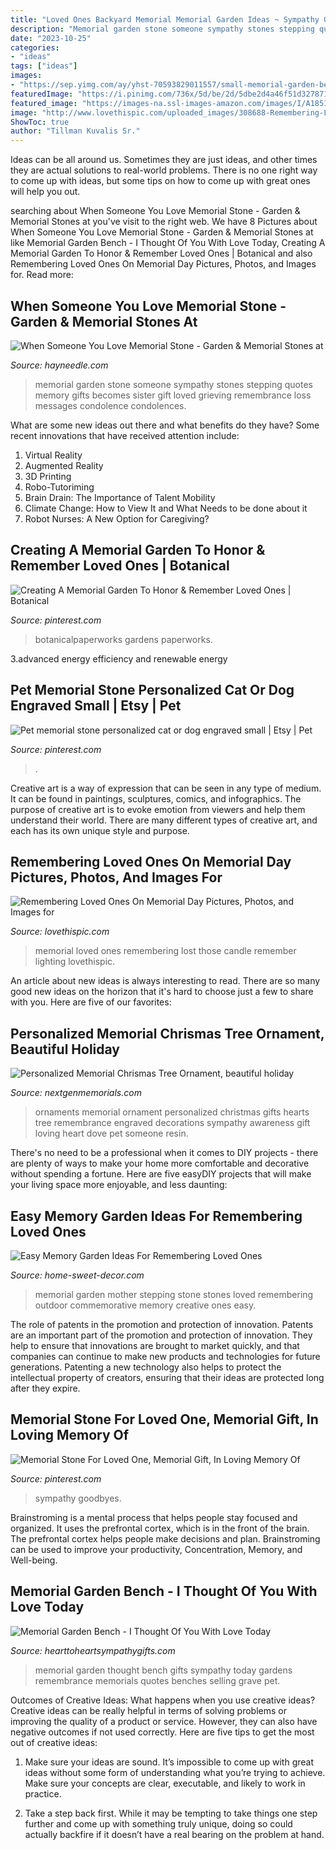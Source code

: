```yaml
---
title: "Loved Ones Backyard Memorial Memorial Garden Ideas ~ Sympathy Goodbyes"
description: "Memorial garden stone someone sympathy stones stepping quotes memory gifts becomes sister gift loved grieving remembrance loss messages condolence condolences"
date: "2023-10-25"
categories:
- "ideas"
tags: ["ideas"]
images:
- "https://sep.yimg.com/ay/yhst-70593829011557/small-memorial-garden-bench-i-thought-of-you-with-love-today-13.jpg"
featuredImage: "https://i.pinimg.com/736x/5d/be/2d/5dbe2d4a46f51d3278719b51e47da484.jpg"
featured_image: "https://images-na.ssl-images-amazon.com/images/I/A1851m40SJL._SL1500_.jpg"
image: "http://www.lovethispic.com/uploaded_images/308688-Remembering-Loved-Ones-On-Memorial-Day.gif"
ShowToc: true
author: "Tillman Kuvalis Sr."
---
```



Ideas can be all around us. Sometimes they are just ideas, and other times they are actual solutions to real-world problems. There is no one right way to come up with ideas, but some tips on how to come up with great ones will help you out.

	

		
searching about When Someone You Love Memorial Stone - Garden &amp; Memorial Stones at you've visit to the right web. We have 8 Pictures about When Someone You Love Memorial Stone - Garden &amp; Memorial Stones at like Memorial Garden Bench - I Thought Of You With Love Today, Creating A Memorial Garden To Honor &amp; Remember Loved Ones | Botanical and also Remembering Loved Ones On Memorial Day Pictures, Photos, and Images for. Read more:
		
    
## When Someone You Love Memorial Stone - Garden &amp; Memorial Stones At

<img loading=lazy src="http://images.hayneedle.com/mgen/master:KAY294.jpg" onerror="this.onerror=null;this.src='https://tse4.mm.bing.net/th?id=OIP.Yg8Wp4-woIjN3stw4US6AQHaHa&amp;pid=15.1';" alt="When Someone You Love Memorial Stone - Garden &amp; Memorial Stones at">

_Source: hayneedle.com_

>memorial garden stone someone sympathy stones stepping quotes memory gifts becomes sister gift loved grieving remembrance loss messages condolence condolences. 

	

What are some new ideas out there and what benefits do they have?
Some recent innovations that have received attention include: 
1. Virtual Reality 
2. Augmented Reality 
3. 3D Printing 
4. Robo-Tutoriming 
5. Brain Drain: The Importance of Talent Mobility 
6. Climate Change: How to View It and What Needs to be done about it 
7. Robot Nurses: A New Option for Caregiving?

    
## Creating A Memorial Garden To Honor &amp; Remember Loved Ones | Botanical

<img loading=lazy src="https://i.pinimg.com/736x/5d/be/2d/5dbe2d4a46f51d3278719b51e47da484.jpg" onerror="this.onerror=null;this.src='https://tse3.mm.bing.net/th?id=OIP.9fmZJ0kJxVwfvqt8uzUlLAHaE7&amp;pid=15.1';" alt="Creating A Memorial Garden To Honor &amp; Remember Loved Ones | Botanical">

_Source: pinterest.com_

>botanicalpaperworks gardens paperworks. 

	

3.advanced energy efficiency and renewable energy

    
## Pet Memorial Stone Personalized Cat Or Dog Engraved Small | Etsy | Pet

<img loading=lazy src="https://i.pinimg.com/736x/df/53/86/df5386fd6bde22a18ab8ae36709cfff8.jpg" onerror="this.onerror=null;this.src='https://tse4.mm.bing.net/th?id=OIP.iKVTuNgyBftkaec7xLlmmQHaFl&amp;pid=15.1';" alt="Pet memorial stone personalized cat or dog engraved small | Etsy | Pet">

_Source: pinterest.com_

>. 

	

Creative art is a way of expression that can be seen in any type of medium. It can be found in paintings, sculptures, comics, and infographics. The purpose of creative art is to evoke emotion from viewers and help them understand their world. There are many different types of creative art, and each has its own unique style and purpose.

    
## Remembering Loved Ones On Memorial Day Pictures, Photos, And Images For

<img loading=lazy src="http://www.lovethispic.com/uploaded_images/308688-Remembering-Loved-Ones-On-Memorial-Day.gif" onerror="this.onerror=null;this.src='https://tse2.mm.bing.net/th?id=OIP.9XltPY00IAWK0eI1GFZRbwHaGA&amp;pid=15.1';" alt="Remembering Loved Ones On Memorial Day Pictures, Photos, and Images for">

_Source: lovethispic.com_

>memorial loved ones remembering lost those candle remember lighting lovethispic. 

	

An article about new ideas is always interesting to read. There are so many good new ideas on the horizon that it's hard to choose just a few to share with you. Here are five of our favorites: 

    
## Personalized Memorial Chrismas Tree Ornament, Beautiful Holiday

<img loading=lazy src="https://www.nextgenmemorials.com/wp-content/uploads/2017/02/ornamentresin.jpg" onerror="this.onerror=null;this.src='https://tse1.mm.bing.net/th?id=OIP.NDsJFxerVPC8mbQtqLO-fwHaHa&amp;pid=15.1';" alt="Personalized Memorial Chrismas Tree Ornament, beautiful holiday">

_Source: nextgenmemorials.com_

>ornaments memorial ornament personalized christmas gifts hearts tree remembrance engraved decorations sympathy awareness gift loving heart dove pet someone resin. 

	

There's no need to be a professional when it comes to DIY projects - there are plenty of ways to make your home more comfortable and decorative without spending a fortune. Here are five easyDIY projects that will make your living space more enjoyable, and less daunting: 

    
## Easy Memory Garden Ideas For Remembering Loved Ones

<img loading=lazy src="https://images-na.ssl-images-amazon.com/images/I/A1851m40SJL._SL1500_.jpg" onerror="this.onerror=null;this.src='https://tse4.mm.bing.net/th?id=OIP.iMBH0ADQGQ7LSJkzgdCeBgHaHJ&amp;pid=15.1';" alt="Easy Memory Garden Ideas For Remembering Loved Ones">

_Source: home-sweet-decor.com_

>memorial garden mother stepping stone stones loved remembering outdoor commemorative memory creative ones easy. 

	

The role of patents in the promotion and protection of innovation.
Patents are an important part of the promotion and protection of innovation. They help to ensure that innovations are brought to market quickly, and that companies can continue to make new products and technologies for future generations. Patenting a new technology also helps to protect the intellectual property of creators, ensuring that their ideas are protected long after they expire.

    
## Memorial Stone For Loved One, Memorial Gift, In Loving Memory Of

<img loading=lazy src="https://i.pinimg.com/originals/4c/31/11/4c31111963eb87cbee449880abb9f3bb.jpg" onerror="this.onerror=null;this.src='https://tse2.mm.bing.net/th?id=OIP.W_7z4cV9iAv_61yiJuY74QHaFj&amp;pid=15.1';" alt="Memorial Stone For Loved One, Memorial Gift, In Loving Memory Of">

_Source: pinterest.com_

>sympathy goodbyes. 

	

Brainstroming is a mental process that helps people stay focused and organized. It uses the prefrontal cortex, which is in the front of the brain. The prefrontal cortex helps people make decisions and plan. Brainstroming can be used to improve your productivity, Concentration, Memory, and Well-being.

    
## Memorial Garden Bench - I Thought Of You With Love Today

<img loading=lazy src="https://sep.yimg.com/ay/yhst-70593829011557/small-memorial-garden-bench-i-thought-of-you-with-love-today-13.jpg" onerror="this.onerror=null;this.src='https://tse2.mm.bing.net/th?id=OIP.K5uwYKVbAuc7KfD2t7989gHaFU&amp;pid=15.1';" alt="Memorial Garden Bench - I Thought Of You With Love Today">

_Source: hearttoheartsympathygifts.com_

>memorial garden thought bench gifts sympathy today gardens remembrance memorials quotes benches selling grave pet. 

	

Outcomes of Creative Ideas: What happens when you use creative ideas?
Creative ideas can be really helpful in terms of solving problems or improving the quality of a product or service. However, they can also have negative outcomes if not used correctly. Here are five tips to get the most out of creative ideas:
1. Make sure your ideas are sound. It’s impossible to come up with great ideas without some form of understanding what you’re trying to achieve. Make sure your concepts are clear, executable, and likely to work in practice.

2. Take a step back first. While it may be tempting to take things one step further and come up with something truly unique, doing so could actually backfire if it doesn’t have a real bearing on the problem at hand.

